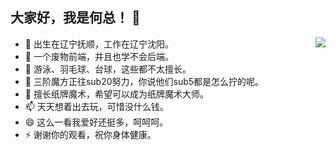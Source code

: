 ## 大家好，我是何总！ 👋

<img align="right" src="https://github-readme-stats.vercel.app/api?username=heqihang&show_icons=true"> 

- 🔭 出生在辽宁抚顺，工作在辽宁沈阳。
- 🌱 一个废物前端，并且也学不会后端。
- 👯 游泳、羽毛球、台球，这些都不太擅长。
- 🤔 三阶魔方正往sub20努力，你说他们sub5都是怎么拧的呢。
- 💬 擅长纸牌魔术，希望可以成为纸牌魔术大师。
- 📫 天天想着出去玩，可惜没什么钱。
- 😄 这么一看我爱好还挺多，呵呵呵。
- ⚡ 谢谢你的观看，祝你身体健康。

<!--
[![heqihang's github stats](https://github-readme-stats.vercel.app/api?username=heqihang&show_icons=true&title_color=fff&icon_color=79ff97&text_color=9f9f9f&bg_color=151515)](https://github.com/heqihang/github-readme-stats)

 
<img src="https://img.shields.io/badge/-HTML5-E34F26?style=flat&logo=html5&logoColor=white"> <img src="https://img.shields.io/badge/-CSS3-1572B6?style=flat&logo=css3&logoColor=white">
<img src="https://img.shields.io/badge/-JavaScript-eed718?style=flat&logo=javascript&logoColor=ffffff">
<img src="https://img.shields.io/badge/-React-000000?style=flat&logo=react&logoColor=00c8ff">
<img src="https://img.shields.io/badge/-Node.js-3C873A?style=flat&logo=Node.js&logoColor=white">
<img src="http://img.shields.io/badge/-Git-F1502F?style=flat&logo=git&logoColor=FFFFFF">

![Git](https://img.shields.io/badge/-Git-%23F05032?style=for-the-badge&logo=git&logoColor=%23ffffff)
![VS Code](https://img.shields.io/badge/-VSCode-%23007ACC?style=for-the-badge&logo=visual-studio-code)
![Node](https://img.shields.io/badge/-NodeJS-%23F05032?style=for-the-badge&logo=Node.js&logoColor=%23ffffff)
![Webpack](https://img.shields.io/badge/-Webpack-%232C3A42?style=for-the-badge&logo=webpack) 
![JavaScript](https://img.shields.io/badge/-JavaScript-%23F7DF1C?style=for-the-badge&logo=javascript&logoColor=000000&labelColor=%23F7DF1C&color=%23FFCE5A)
![Vue.js](https://img.shields.io/badge/-Vue.js-%232c3e50?style=for-the-badge&logo=Vue.js)

<img align="right" src="https://github-readme-stats.vercel.app/api?username=heqihang&show_icons=true"> 
<img src="https://komarev.com/ghpvc/?username=heqihang" alt="heqihang" /> 
[![Top Langs](https://github-readme-stats.vercel.app/api/top-langs/?username=heqihang&layout=compact&text_color=daf7dc&bg_color=151515)](https://github.com/heqihang/github-readme-stats)
⭐️ 请关注[heqihang](http://www.github.com/heqihang)，您的支持是我最大的动力！
-->

